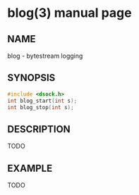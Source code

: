 # blog(3) manual page

## NAME

blog - bytestream logging

## SYNOPSIS

```c
#include <dsock.h>
int blog_start(int s);
int blog_stop(int s);
```

## DESCRIPTION

TODO

## EXAMPLE

TODO

